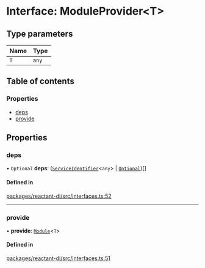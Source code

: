 # Interface: ModuleProvider<T\>

## Type parameters

| Name | Type |
| :------ | :------ |
| `T` | `any` |

## Table of contents

### Properties

- [deps](ModuleProvider.md#deps)
- [provide](ModuleProvider.md#provide)

## Properties

### deps

• `Optional` **deps**: ([`ServiceIdentifier`](../modules.md#serviceidentifier)<`any`\> \| [`Optional`](../classes/Optional.md))[]

#### Defined in

[packages/reactant-di/src/interfaces.ts:52](https://github.com/unadlib/reactant/blob/f9546913/packages/reactant-di/src/interfaces.ts#L52)

___

### provide

• **provide**: [`Module`](Module.md)<`T`\>

#### Defined in

[packages/reactant-di/src/interfaces.ts:51](https://github.com/unadlib/reactant/blob/f9546913/packages/reactant-di/src/interfaces.ts#L51)
